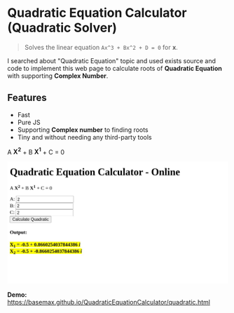 # Quadratic Equation Calculator (Quadratic Solver)

> Solves the linear equation `Ax^3 + Bx^2 + D = 0` for **x**.

I searched about "Quadratic Equation" topic and used exists source and code to implement this web page to calculate roots of **Quadratic Equation** with supporting **Complex Number**.

## Features

- Fast
- Pure JS
- Supporting **Complex number** to finding roots
- Tiny and without needing any third-party tools

<p>
    A <b>X<sup>2</sup></b>
    +
    B <b>X<sup>1</sup></b>
    +
    C
    =
    0
</p>

[![Quadratic Equation Calculator](demo.jpg)](https://basemax.github.io/QuadraticEquationCalculator/quadratic.html)

**Demo:** https://basemax.github.io/QuadraticEquationCalculator/quadratic.html
